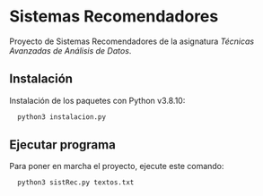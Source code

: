 
# Sistemas Recomendadores

Proyecto de Sistemas Recomendadores de la asignatura *Técnicas Avanzadas de Análisis de Datos*.

## Instalación

Instalación de los paquetes con Python v3.8.10:

```bash
  python3 instalacion.py
```
    
## Ejecutar programa

Para poner en marcha el proyecto, ejecute este comando: 

```bash
  python3 sistRec.py textos.txt
```